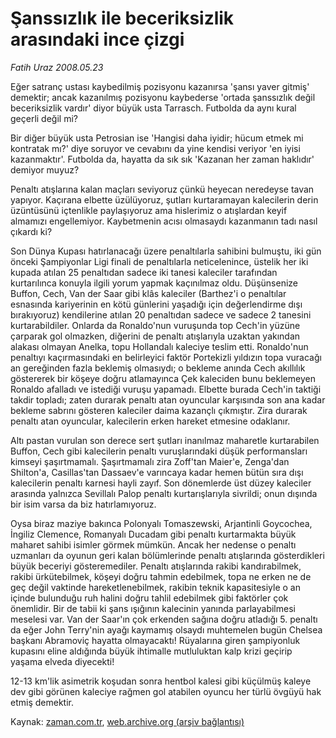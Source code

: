 # Şanssızlık ile beceriksizlik arasındaki ince çizgi

*Fatih Uraz 2008.05.23*

<tr><td class="metin" colspan="2" style="padding-top: 20px; padding-left: 5px; padding-right: 10px;">Eğer satranç ustası kaybedilmiş pozisyonu kazanırsa 'şansı yaver gitmiş' demektir; ancak kazanılmış pozisyonu kaybederse 'ortada şanssızlık değil beceriksizlik vardır' diyor büyük usta Tarrasch. Futbolda da aynı kural geçerli değil mi?</td></tr><tr><td class="metin" colspan="2" style="padding-top: 20px; padding-left: 5px; padding-right: 10px;"><p>Bir diğer büyük usta Petrosian ise 'Hangisi daha iyidir; hücum etmek mi kontratak mı?' diye soruyor ve cevabını da yine kendisi veriyor 'en iyisi kazanmaktır'. Futbolda da, hayatta da sık sık 'Kazanan her zaman haklıdır' demiyor muyuz? 
<p>Penaltı atışlarına kalan maçları seviyoruz çünkü heyecan neredeyse tavan yapıyor. Kaçırana elbette üzülüyoruz, şutları kurtaramayan kalecilerin derin üzüntüsünü içtenlikle paylaşıyoruz ama hislerimiz o atışlardan keyif almamızı engellemiyor. Kaybetmenin acısı olmasaydı kazanmanın tadı nasıl çıkardı ki?
<p>Son Dünya Kupası hatırlanacağı üzere penaltılarla sahibini bulmuştu, iki gün önceki Şampiyonlar Ligi finali de penaltılarla neticelenince, üstelik her iki kupada atılan 25 penaltıdan sadece iki tanesi kaleciler tarafından kurtarılınca konuyla ilgili yorum yapmak kaçınılmaz oldu. Düşünsenize Buffon, Cech, Van der Saar gibi klâs kaleciler (Barthez'i o penaltılar esnasında kariyerinin en kötü günlerini yaşadığı için değerlendirme dışı bırakıyoruz) kendilerine atılan 20 penaltıdan sadece ve sadece 2 tanesini kurtarabildiler. Onlarda da Ronaldo'nun vuruşunda top Cech'in yüzüne çarparak gol olmazken, diğerini de penaltı atışlarıyla uzaktan yakından alakası olmayan Anelka, topu Hollandalı kaleciye teslim etti. Ronaldo'nun penaltıyı kaçırmasındaki en belirleyici faktör Portekizli yıldızın topa vuracağı an gereğinden fazla beklemiş olmasıydı; o bekleme anında Cech akıllılık göstererek bir köşeye doğru atlamayınca Çek kaleciden bunu beklemeyen Ronaldo afalladı ve istediği vuruşu yapamadı. Elbette burada Cech'in taktiği takdir topladı; zaten durarak penaltı atan oyuncular karşısında son ana kadar bekleme sabrını gösteren kaleciler daima kazançlı çıkmıştır. Zira durarak penaltı atan oyuncular, kalecilerin erken hareket etmesine odaklanır.
<p>Altı pastan vurulan son derece sert şutları inanılmaz maharetle kurtarabilen Buffon, Cech gibi kalecilerin penaltı vuruşlarındaki düşük performansları kimseyi şaşırtmamalı. Şaşırtmamalı zira Zoff'tan Maier'e, Zenga'dan Shilton'a, Casillas'tan Dassaev'e varıncaya kadar hemen bütün sıra dışı kalecilerin penaltı karnesi hayli zayıf. Son dönemlerde üst düzey kaleciler arasında yalnızca Sevillalı Palop penaltı kurtarışlarıyla sivrildi; onun dışında bir isim varsa da biz hatırlamıyoruz.
<p>Oysa biraz maziye bakınca Polonyalı Tomaszewski, Arjantinli Goycochea, İngiliz Clemence, Romanyalı Ducadam gibi penaltı kurtarmakta büyük maharet sahibi isimler görmek mümkün. Ancak her nedense o penaltı uzmanları da oyunun geri kalan bölümlerinde penaltı atışlarında gösterdikleri büyük beceriyi gösteremediler. Penaltı atışlarında rakibi kandırabilmek, rakibi ürkütebilmek, köşeyi doğru tahmin edebilmek, topa ne erken ne de geç değil vaktinde hareketlenebilmek, rakibin teknik kapasitesiyle o an içinde bulunduğu ruh halini doğru tahlil edebilmek gibi faktörler çok önemlidir. Bir de tabii ki şans ışığının kalecinin yanında parlayabilmesi meselesi var. Van der Saar'ın çok erkenden sağına doğru atladığı 5. penaltı da eğer John Terry'nin ayağı kaymamış olsaydı muhtemelen bugün Chelsea başkanı Abramoviç hayatta olmayacaktı! Rüyalarına giren şampiyonluk kupasını eline aldığında büyük ihtimalle mutluluktan kalp krizi geçirip yaşama elveda diyecekti!
<p>12-13 km'lik asimetrik koşudan sonra hentbol kalesi gibi küçülmüş kaleye dev gibi görünen kaleciye rağmen gol atabilen oyuncu her türlü övgüyü hak etmiş demektir.<br/></p></p></p></p></p></p></td></tr>

Kaynak: [zaman.com.tr](http://zaman.com.tr/yazar.do?yazino=693036), [web.archive.org (arşiv bağlantısı)](http://web.archive.org/web/20080720044655/http://www.zaman.com.tr:80/yazar.do?yazino=693036)
